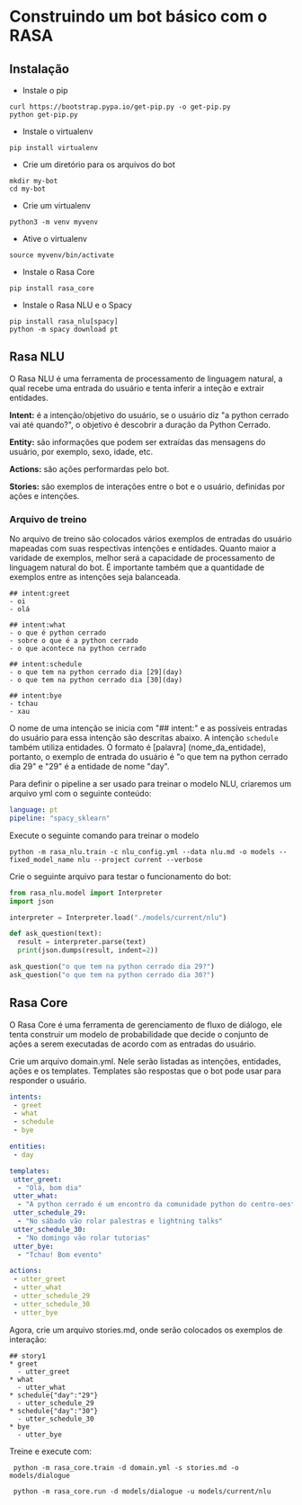 # Construindo um bot básico com o RASA  

## Instalação

- Instale o pip
```
curl https://bootstrap.pypa.io/get-pip.py -o get-pip.py
python get-pip.py
```

- Instale o virtualenv
```
pip install virtualenv
```

- Crie um diretório para os arquivos do bot
```
mkdir my-bot
cd my-bot
```

- Crie um virtualenv
```
python3 -m venv myvenv
```

- Ative o virtualenv
```
source myvenv/bin/activate
```

- Instale o Rasa Core
```
pip install rasa_core
```

- Instale o Rasa NLU e o Spacy
```
pip install rasa_nlu[spacy]
python -m spacy download pt
```
## Rasa NLU

O Rasa NLU é uma ferramenta de processamento de linguagem natural, a qual recebe uma entrada do usuário e tenta inferir a inteção e extrair entidades.

**Intent:** é a intenção/objetivo do usuário, se o usuário diz "a python cerrado vai até quando?", o objetivo é descobrir a duração da Python Cerrado.

**Entity:** são informações que podem ser extraídas das mensagens do usuário, por exemplo, sexo, idade, etc.

**Actions:** são ações performardas pelo bot.

**Stories:** são exemplos de interações entre o bot e o usuário, definidas por ações e intenções.

### Arquivo de treino

No arquivo de treino são colocados vários exemplos de entradas do usuário mapeadas com suas respectivas intenções e entidades. Quanto maior a varidade de exemplos, melhor será a capacidade de processamento de linguagem natural do bot. É importante também que a quantidade de exemplos entre as intenções seja balanceada.

```
## intent:greet
- oi
- olá

## intent:what
- o que é python cerrado
- sobre o que é a python cerrado
- o que acontece na python cerrado

## intent:schedule
- o que tem na python cerrado dia [29](day)
- o que tem na python cerrado dia [30](day)

## intent:bye
- tchau
- xau
```

O nome de uma intenção se inicia com "## intent:" e as possíveis entradas do usuário para essa intenção são descritas abaixo. A intenção `schedule` também utiliza entidades. O formato é [palavra] (nome_da_entidade), portanto, o exemplo de entrada do usuário é "o que tem na python cerrado dia 29" e "29" é a entidade de nome "day".

Para definir o pipeline a ser usado para treinar o modelo NLU, criaremos um arquivo yml com o seguinte conteúdo:

```yml
language: pt
pipeline: "spacy_sklearn"
```

Execute o seguinte comando para treinar o modelo

```
python -m rasa_nlu.train -c nlu_config.yml --data nlu.md -o models --fixed_model_name nlu --project current --verbose
```

Crie o seguinte arquivo para testar o funcionamento do bot:


```python
from rasa_nlu.model import Interpreter
import json

interpreter = Interpreter.load("./models/current/nlu")

def ask_question(text):
  result = interpreter.parse(text)
  print(json.dumps(result, indent=2))

ask_question("o que tem na python cerrado dia 29?")
ask_question("o que tem na python cerrado dia 30?")
```

## Rasa Core

O Rasa Core é uma ferramenta de gerenciamento de fluxo de diálogo, ele tenta construir um modelo de probabilidade que decide o conjunto de ações a serem executadas de acordo com as entradas do usuário.

Crie um arquivo domain.yml. Nele serão listadas as intenções, entidades, ações e os templates. Templates são respostas que o bot pode usar para responder o usuário.

```yml
intents:
 - greet
 - what
 - schedule
 - bye

entities:
 - day

templates:
 utter_greet:
  - "Olá, bom dia"
 utter_what:
  - "A python cerrado é um encontro da comunidade python do centro-oeste"
 utter_schedule_29:
  - "No sábado vão rolar palestras e lightning talks"
 utter_schedule_30:
  - "No domingo vão rolar tutorias"
 utter_bye:
  - "Tchau! Bom evento"

actions:
 - utter_greet
 - utter_what
 - utter_schedule_29
 - utter_schedule_30
 - utter_bye
```

Agora, crie um arquivo stories.md, onde serão colocados os exemplos de interação:


```
## story1              
* greet              
  - utter_greet
* what
  - utter_what
* schedule{"day":"29"}
  - utter_schedule_29
* schedule{"day":"30"}
  - utter_schedule_30
* bye               
  - utter_bye
```
Treine e execute com:
```
 python -m rasa_core.train -d domain.yml -s stories.md -o models/dialogue

```
```
 python -m rasa_core.run -d models/dialogue -u models/current/nlu

```
